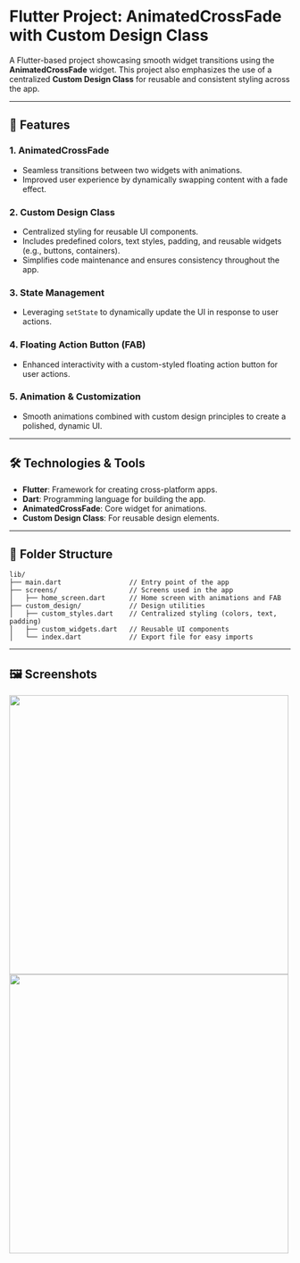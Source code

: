 # Flutter Project: AnimatedCrossFade with Custom Design Class  

A Flutter-based project showcasing smooth widget transitions using the **AnimatedCrossFade** widget. This project also emphasizes the use of a centralized **Custom Design Class** for reusable and consistent styling across the app.  

---

## 🌟 Features  

### 1. **AnimatedCrossFade**  
- Seamless transitions between two widgets with animations.  
- Improved user experience by dynamically swapping content with a fade effect.  

### 2. **Custom Design Class**  
- Centralized styling for reusable UI components.  
- Includes predefined colors, text styles, padding, and reusable widgets (e.g., buttons, containers).  
- Simplifies code maintenance and ensures consistency throughout the app.  

### 3. **State Management**  
- Leveraging `setState` to dynamically update the UI in response to user actions.  

### 4. **Floating Action Button (FAB)**  
- Enhanced interactivity with a custom-styled floating action button for user actions.  

### 5. **Animation & Customization**  
- Smooth animations combined with custom design principles to create a polished, dynamic UI.  

---

## 🛠️ Technologies & Tools  
- **Flutter**: Framework for creating cross-platform apps.  
- **Dart**: Programming language for building the app.  
- **AnimatedCrossFade**: Core widget for animations.  
- **Custom Design Class**: For reusable design elements.  

---

## 📂 Folder Structure  
```
lib/  
├── main.dart                 // Entry point of the app  
├── screens/                  // Screens used in the app  
│   ├── home_screen.dart      // Home screen with animations and FAB  
├── custom_design/            // Design utilities  
│   ├── custom_styles.dart    // Centralized styling (colors, text, padding)  
│   ├── custom_widgets.dart   // Reusable UI components  
│   └── index.dart            // Export file for easy imports  
```

---



## 🖼️ Screenshots  
<div>
   <img src="https://github.com/user-attachments/assets/4deffc9c-e7cf-4102-a7b3-c62f5b28fa99"height=500px>
  <img src="https://github.com/user-attachments/assets/50856eac-c142-49fe-9adf-c7007c782a47"height=500px>
  
</div>
